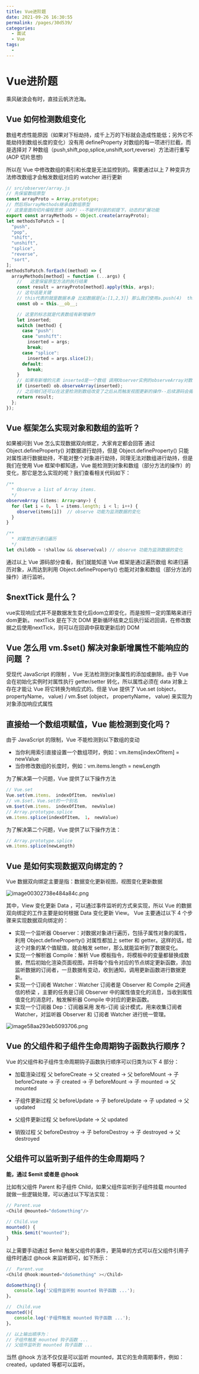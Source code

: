 ```yaml
---
title: Vue进阶题
date: 2021-09-26 16:30:55
permalink: /pages/30d539/
categories:
  - 面试
  - Vue
tags:
  - 
---
```


# Vue进阶题

乘风破浪会有时，直挂云帆济沧海。
<!-- more -->

## Vue 如何检测数组变化

数组考虑性能原因（如果对下标劫持，成千上万的下标就会造成性能低；另外它不能劫持到数组长度的变化）没有用 defineProperty 对数组的每一项进行拦截，而是选择对 7 种数组（push,shift,pop,splice,unshift,sort,reverse）方法进行重写(AOP 切片思想)

所以在 Vue 中修改数组的索引和长度是无法监控到的。需要通过以上 7 种变异方法修改数组才会触发数组对应的 watcher 进行更新

```js
// src/observer/array.js
// 先保留数组原型
const arrayProto = Array.prototype;
// 然后将arrayMethods继承自数组原型
// 这里是面向切片编程思想（AOP）--不破坏封装的前提下，动态的扩展功能
export const arrayMethods = Object.create(arrayProto);
let methodsToPatch = [
  "push",
  "pop",
  "shift",
  "unshift",
  "splice",
  "reverse",
  "sort",
];
methodsToPatch.forEach((method) => {
  arrayMethods[method] = function (...args) {
    //   这里保留原型方法的执行结果
    const result = arrayProto[method].apply(this, args);
    // 这句话是关键
    // this代表的就是数据本身 比如数据是{a:[1,2,3]} 那么我们使用a.push(4)  this就是a  ob就是a.__ob__ 这个属性就是上段代码增加的 代表的是该数据已经被响应式观察过了指向Observer实例
    const ob = this.__ob__;

    // 这里的标志就是代表数组有新增操作
    let inserted;
    switch (method) {
      case "push":
      case "unshift":
        inserted = args;
        break;
      case "splice":
        inserted = args.slice(2);
      default:
        break;
    }
    // 如果有新增的元素 inserted是一个数组 调用Observer实例的observeArray对数组每一项进行观测
    if (inserted) ob.observeArray(inserted);
    // 之后咱们还可以在这里检测到数组改变了之后从而触发视图更新的操作--后续源码会揭晓
    return result;
  };
});
```

## Vue 框架怎么实现对象和数组的监听？

如果被问到 Vue 怎么实现数据双向绑定，大家肯定都会回答 通过 Object.defineProperty() 对数据进行劫持，但是  Object.defineProperty() 只能对属性进行数据劫持，不能对整个对象进行劫持，同理无法对数组进行劫持，但是我们在使用 Vue 框架中都知道，Vue 能检测到对象和数组（部分方法的操作）的变化，那它是怎么实现的呢？我们查看相关代码如下：

```javascript
/**
  * Observe a list of Array items.
  */
observeArray (items: Array<any>) {
  for (let i = 0， l = items.length; i < l; i++) {
    observe(items[i])  // observe 功能为监测数据的变化
  }
}

/**
  * 对属性进行递归遍历
  */
let childOb = !shallow && observe(val) // observe 功能为监测数据的变化
```

通过以上 Vue 源码部分查看，我们就能知道 Vue 框架是通过遍历数组 和递归遍历对象，从而达到利用 Object.defineProperty() 也能对对象和数组（部分方法的操作）进行监听。

## $nextTick 是什么？

vue实现响应式并不是数据发生变化后dom立即变化，而是按照一定的策略来进行dom更新。
nextTick 是在下次 DOM 更新循环结束之后执行延迟回调，在修改数据之后使用nextTick，则可以在回调中获取更新后的 DOM

## Vue 怎么用 vm.$set() 解决对象新增属性不能响应的问题 ？

受现代 JavaScript 的限制 ，Vue 无法检测到对象属性的添加或删除。由于 Vue 会在初始化实例时对属性执行 getter/setter 转化，所以属性必须在 data 对象上存在才能让 Vue 将它转换为响应式的。但是 Vue 提供了 Vue.set (object， propertyName， value) / vm.$set (object， propertyName， value)  来实现为对象添加响应式属性

## 直接给一个数组项赋值，Vue 能检测到变化吗？

由于 JavaScript 的限制，Vue 不能检测到以下数组的变动
- 当你利用索引直接设置一个数组项时，例如：vm.items[indexOfItem] = newValue
- 当你修改数组的长度时，例如：vm.items.length = newLength

为了解决第一个问题，Vue 提供了以下操作方法
```javascript
// Vue.set
Vue.set(vm.items， indexOfItem， newValue)
// vm.$set，Vue.set的一个别名
vm.$set(vm.items， indexOfItem， newValue)
// Array.prototype.splice
vm.items.splice(indexOfItem， 1， newValue)
```

为了解决第二个问题，Vue 提供了以下操作方法：
```javascript
// Array.prototype.splice
vm.items.splice(newLength)
```

## Vue 是如何实现数据双向绑定的？

Vue 数据双向绑定主要是指：数据变化更新视图，视图变化更新数据

![image00302738e484a84c.png](https://images.dbabox.ltd/images/2021/03/05/image00302738e484a84c.png)

其中，View 变化更新 Data ，可以通过事件监听的方式来实现，所以 Vue 的数据双向绑定的工作主要是如何根据 Data 变化更新 View。
Vue 主要通过以下 4 个步骤来实现数据双向绑定的：
- 实现一个监听器 Observer：对数据对象进行遍历，包括子属性对象的属性，利用 Object.defineProperty() 对属性都加上 setter 和 getter。这样的话，给这个对象的某个值赋值，就会触发 setter，那么就能监听到了数据变化。
- 实现一个解析器 Compile：解析 Vue 模板指令，将模板中的变量都替换成数据，然后初始化渲染页面视图，并将每个指令对应的节点绑定更新函数，添加监听数据的订阅者，一旦数据有变动，收到通知，调用更新函数进行数据更新。
- 实现一个订阅者 Watcher：Watcher 订阅者是 Observer 和 Compile 之间通信的桥梁 ，主要的任务是订阅 Observer 中的属性值变化的消息，当收到属性值变化的消息时，触发解析器 Compile 中对应的更新函数。
- 实现一个订阅器 Dep：订阅器采用 发布-订阅 设计模式，用来收集订阅者 Watcher，对监听器 Observer 和 订阅者 Watcher 进行统一管理。

![image58aa293eb5093706.png](https://images.dbabox.ltd/images/2021/03/05/image58aa293eb5093706.png)

## Vue 的父组件和子组件生命周期钩子函数执行顺序？

Vue 的父组件和子组件生命周期钩子函数执行顺序可以归类为以下 4 部分：
- 加载渲染过程
父 beforeCreate -> 父 created -> 父 beforeMount -> 子 beforeCreate -> 子 created -> 子 beforeMount -> 子 mounted -> 父 mounted

- 子组件更新过程
父 beforeUpdate -> 子 beforeUpdate -> 子 updated -> 父 updated

- 父组件更新过程
父 beforeUpdate -> 父 updated

- 销毁过程
父 beforeDestroy -> 子 beforeDestroy -> 子 destroyed -> 父 destroyed

## 父组件可以监听到子组件的生命周期吗？

**能，通过 $emit 或者是 @hook**

比如有父组件 Parent 和子组件 Child，如果父组件监听到子组件挂载 mounted 就做一些逻辑处理，可以通过以下写法实现：

```javascript
// Parent.vue
<Child @mounted="doSomething"/>
    
// Child.vue
mounted() {
  this.$emit("mounted");
}
```

以上需要手动通过 $emit 触发父组件的事件，更简单的方式可以在父组件引用子组件时通过 @hook 来监听即可，如下所示：

```javascript
//  Parent.vue
<Child @hook:mounted="doSomething" ></Child>

doSomething() {
   console.log('父组件监听到 mounted 钩子函数 ...');
}，

//  Child.vue
mounted(){
   console.log('子组件触发 mounted 钩子函数 ...');
}，

// 以上输出顺序为：
// 子组件触发 mounted 钩子函数 ...
// 父组件监听到 mounted 钩子函数 ...     
```

当然 @hook 方法不仅仅是可以监听 mounted，其它的生命周期事件，例如：created，updated 等都可以监听。